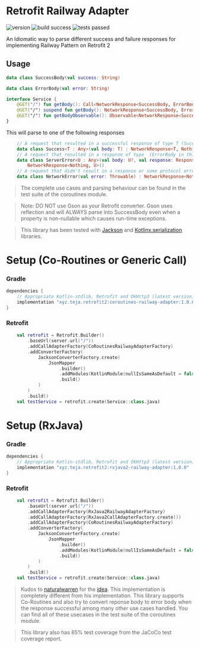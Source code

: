 # Retrofit Railway Adapter
![version](https://img.shields.io/badge/version-1.0.0-brightgreen.svg) ![build success](https://img.shields.io/badge/build-success-brightgreen.svg) ![tests passed](https://img.shields.io/badge/tests-passed-brightgreen.svg)

An Idiomatic way to parse different success and failure responses for implementing Railway Pattern on Retrofit 2
## Usage
```kotlin
data class SuccessBody(val success: String)

data class ErrorBody(val error: String)

interface Service {
    @GET("/") fun getBody(): Call<NetworkResponse<SuccessBody, ErrorBody>>
    @GET("/") suspend fun getBody(): NetworkResponse<SuccessBody, ErrorBody>
    @GET("/") fun getBodyObservable(): Observable<NetworkResponse<SuccessBody, ErrorBody>>
}
```

This will parse to one of the following responses
```kotlin
    // A request that resulted in a successful response of type T (SuccessBody in this example).
    data class Success<T : Any>(val body: T) : NetworkResponse<T, Nothing>()
    // A request that resulted in a response of type  (ErrorBody in this example).
    data class ServerError<U : Any>(val body: U?, val response: Response, val rawBody: String) :
        NetworkResponse<Nothing, U>()
    // A request that didn't result in a response or some protocol error.
    data class NetworkError(val error: Throwable) : NetworkResponse<Nothing, Nothing>()
```

> The complete use cases and parsing behaviour can be found in the test suite of the coroutines module.

> Note: DO NOT use Gson as your Retrofit converter. Gson uses reflection and will ALWAYS parse into SuccessBody even when a property is non-nullable which causes run-time exceptions.

> This library has been tested with [Jackson][Jackson] and [Kotlinx.serialization][Kotlinx.serialization] libraries.

# Setup (Co-Routines or Generic Call)
### Gradle
```gradle
dependencies {
    // Appropriate Kotlin-stdlib, Retrofit and OkHttp3 (latest version) need to be implemented with the adpater
    implementation "xyz.teja.retrofit2:coroutines-railway-adapter:1.0.0"
}
```
### Retrofit
```kotlin
    val retrofit = Retrofit.Builder()
        .baseUrl(server.url("/"))
        .addCallAdapterFactory(CoRoutinesRailwayAdapterFactory)
        .addConverterFactory(
            JacksonConverterFactory.create(
                JsonMapper
                    .builder()
                    .addModules(KotlinModule(nullIsSameAsDefault = false))
                    .build()
            )
        )
        .build()
    val testService = retrofit.create(Service::class.java)
```
# Setup (RxJava)
### Gradle
```gradle
dependencies {
    // Appropriate Kotlin-stdlib, Retrofit and OkHttp3 (latest version) need to be implemented with the adpater
    implementation "xyz.teja.retrofit2:rxjava2-railway-adapter:1.0.0"
}
```
### Retrofit
```kotlin
    val retrofit = Retrofit.Builder()
        .baseUrl(server.url("/"))
        .addCallAdapterFactory(RxJava2RailwayAdapterFactory)
        .addCallAdapterFactory(RxJava2CallAdapterFactory.create())
        .addCallAdapterFactory(CoRoutinesRailwayAdapterFactory)
        .addConverterFactory(
            JacksonConverterFactory.create(
                JsonMapper
                    .builder()
                    .addModules(KotlinModule(nullIsSameAsDefault = false))
                    .build()
            )
        )
        .build()
    val testService = retrofit.create(Service::class.java)
```

> Kudos to [naturalwarren][naturalwarren] for the [idea][idea]. This implementation is completely different from his implementation.
This library supports Co-Routines and also try to convert reponse body to error body when the response successful among many other use cases handled.
You can find all of these usecases in the test suite of the coroutines module.

> This library also has 85% test coverage from the JaCoCo test coverage report.

[Jackson]: https://github.com/FasterXML/jackson-module-kotlin
[Kotlinx.serialization]: https://github.com/JakeWharton/retrofit2-kotlinx-serialization-converter/issues
[naturalwarren]: https://gist.github.com/naturalwarren/
[idea]: https://gist.github.com/naturalwarren/56b54759b0f690622938caa91f037be6
